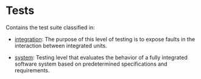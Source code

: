 # Tests

Contains the test suite classified in:

- [integration](integration): The purpose of this level of testing is to expose faults in the interaction between
integrated units.

- [system](system): Testing level that evaluates the behavior of a fully integrated software system based on
predetermined specifications and requirements.
